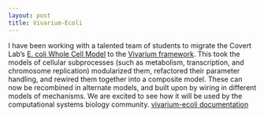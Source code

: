 ```yaml
---
layout: post
title: Vivarium-Ecoli
---
```


I have been working with a talented team of students to migrate the Covert Lab’s 
[E. coli Whole Cell Model](https://github.com/CovertLab/WholeCellEcoliRelease) 
to the [Vivarium framework](https://vivarium-collective.github.io).
This took the models of cellular subprocesses (such as metabolism, transcription, 
and chromosome replication) modularized them, refactored their parameter handling, 
and rewired them together into a composite model. These can now be recombined 
in alternate models, and built upon by wiring in different models of mechanisms.
We are excited to see how it will be used by the computational systems biology
community. [vivarium-ecoli documentation](https://covertlab.github.io/vivarium-ecoli/)
